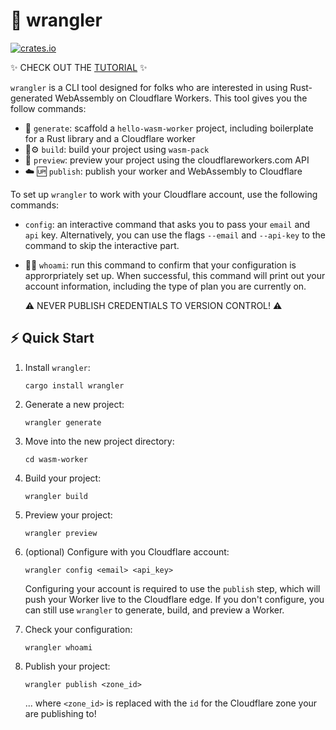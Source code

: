 # 🤠 wrangler

[![crates.io](https://meritbadge.herokuapp.com/wrangler)](https://crates.io/crates/wrangler)

✨ CHECK OUT THE [TUTORIAL](https://developers.cloudflare.com/workers/webassembly/tutorial/) ✨

`wrangler` is a CLI tool designed for folks who are interested in using Rust-generated WebAssembly on
Cloudflare Workers. This tool gives you the follow commands:

  - 👯 `generate`: scaffold  a `hello-wasm-worker` project, including boilerplate for a Rust library and a
     Cloudflare worker 
  - 🦀⚙️ `build`: build your project using `wasm-pack`
  - 🔬 `preview`: preview your project using the cloudflareworkers.com API
  - ☁️ 🆙 `publish`: publish your worker and WebAssembly to Cloudflare

To set up `wrangler` to work with your Cloudflare account, use the following commands:

  - `config`: an interactive command that asks you to pass your `email` and `api` key. Alternatively, you
    can use the flags `--email` and `--api-key` to the command to skip the interactive part.
  - 🕵️‍♀️ `whoami`: run this command to confirm that your configuration is approrpriately set up. When successful,
    this command will print out your account information, including the type of plan you are currently on.

    ⚠️ NEVER PUBLISH CREDENTIALS TO VERSION CONTROL! ⚠️


## ⚡ Quick Start

1. Install `wrangler`:

    ```
    cargo install wrangler
    ```

1. Generate a new project:

    ```
    wrangler generate
    ```

1. Move into the new project directory:

    ```
    cd wasm-worker
    ```

1. Build your project:

    ```
    wrangler build
    ```

1. Preview your project:

    ```
    wrangler preview
    ```

1. (optional) Configure with you Cloudflare account:

    ```
    wrangler config <email> <api_key>
    ```

    Configuring your account is required to use the `publish` step, which will push your Worker live to the
    Cloudflare edge. If you don't configure, you can still use `wrangler` to generate, build, and preview
    a Worker.

1. Check your configuration:

    ```
    wrangler whoami
    ```

1. Publish your project:

    ```
    wrangler publish <zone_id>
    ```

    ... where `<zone_id>` is replaced with the `id` for the Cloudflare zone your are publishing to!
